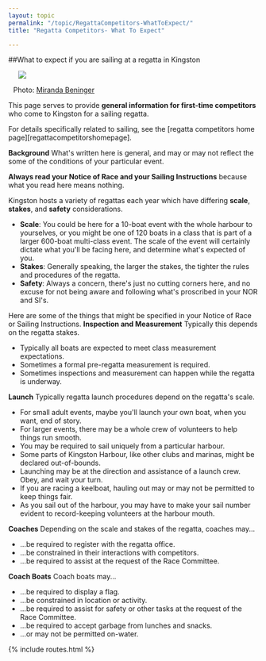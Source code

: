 ```yaml
---
layout: topic
permalink: "/topic/RegattaCompetitors-WhatToExpect/"
title: "Regatta Competitors- What To Expect"

---
```


##What to expect if you are sailing at a regatta in Kingston

<div class="floatright" style="width: 500px; margin-left:10px;"><img src="http://farm2.static.flickr.com/1373/1394474190_5f28f8ddc7_d.jpg" class="floatright image1px" style="margin-left: 10px;"><div class="photoattrib" style="width: 200px;"><p>Photo: <a href="http://www.flickr.com/photos/wavemiranda/sets/72157602048654591/" onclick="javascript:urchinTracker ('/outgoing/http://www.flickr.com/photos/wavemiranda/sets/72157602048654591/'); " target="_blank" class="imagelink">Miranda Beninger</a></div></div>

This page serves to provide **general information for first-time competitors** who come to Kingston for a sailing regatta.

For details specifically related to sailing, see the [regatta competitors home page][regattacompetitorshomepage].

<strong>Background</strong>
What's written here is general, and may or may not reflect the some of the conditions of your particular event.

<strong>Always read your Notice of Race and your Sailing Instructions</strong> because what you read here means nothing.

Kingston hosts a variety of regattas each year which have differing <strong>scale</strong>, <strong>stakes</strong>, and <strong>safety</strong> considerations.
<ul>
<li><strong>Scale</strong>: You could be here for a 10-boat event with the whole harbour to yourselves, or you might be one of 120 boats in a class that is part of a larger 600-boat multi-class event.  The scale of the event will certainly dictate what you'll be facing here, and determine what's expected of you.

<li><strong>Stakes</strong>: Generally speaking, the larger the stakes, the tighter the rules and procedures of the regatta.

<li><strong>Safety</strong>: Always a concern, there's just no cutting corners here, and no excuse for not being aware and following what's proscribed in your NOR and SI's.
</ul>

Here are some of the things that might be specified in your Notice of Race or Sailing Instructions.
<strong>Inspection and Measurement</strong>
Typically this depends on the regatta stakes.
<ul>
<li>Typically all boats are expected to meet class measurement expectations.
<li>Sometimes a formal pre-regatta measurement is required.
<li>Sometimes inspections and measurement can happen while the regatta is underway.
</ul>

<strong>Launch</strong>
Typically regatta launch procedures depend on the regatta's scale.
<ul>
<li>For small adult events, maybe you'll launch your own boat, when you want, end of story.
<li>For larger events, there may be a whole crew of volunteers to help things run smooth.
<li>You may be required to sail uniquely from a particular harbour.
<li>Some parts of Kingston Harbour, like other clubs and marinas, might be declared out-of-bounds.
<li>Launching may be at the direction and assistance of a launch crew.  Obey, and wait your turn.
<li>If you are racing a keelboat, hauling out may or may not be permitted to keep things fair.
<li>As you sail out of the harbour, you may have to make your sail number evident to record-keeping volunteers at the harbour mouth.
</ul>

<strong>Coaches</strong>
Depending on the scale and stakes of the regatta, coaches may...
<ul>
<li>...be required to register with the regatta office.
<li>...be constrained in their interactions with competitors.
<li>...be required to assist at the request of the Race Committee.
</ul>

<strong>Coach Boats</strong>
Coach boats may...
<ul>
<li>...be required to display a flag.
<li>...be constrained in location or activity.
<li>...be required to assist for safety or other tasks at the request of the Race Committee.
<li>...be required to accept garbage from lunches and snacks.
<li>...or may not be permitted on-water.
</ul>

{% include routes.html %}
